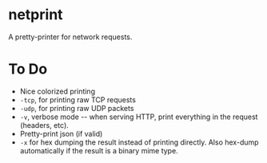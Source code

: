 # netprint

A pretty-printer for network requests.

# To Do

* Nice colorized printing
* `-tcp`, for printing raw TCP requests
* `-udp`, for printing raw UDP packets
* `-v`, verbose mode -- when serving HTTP, print everything in the request (headers, etc).
* Pretty-print json (if valid)
* `-x` for hex dumping the result instead of printing directly. Also hex-dump automatically if the result is a
  binary mime type.
